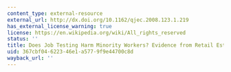 ```yaml
---
content_type: external-resource
external_url: http://dx.doi.org/10.1162/qjec.2008.123.1.219
has_external_license_warning: true
license: https://en.wikipedia.org/wiki/All_rights_reserved
status: ''
title: Does Job Testing Harm Minority Workers? Evidence from Retail Establishments
uid: 367cbf04-6223-46e1-a577-9f9e44700c8d
wayback_url: ''
---
```

